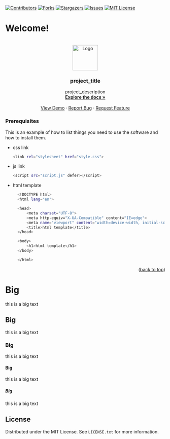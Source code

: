 
<!-- banner #1 -->
[![Contributors][contributors-shield]][contributors-url]
[![Forks][forks-shield]][forks-url]
[![Stargazers][stars-shield]][stars-url]
[![Issues][issues-shield]][issues-url]
[![MIT License][license-shield]][license-url]



# Welcome!
<a name="topage"></a>


<!-- PROJECT LOGO -->
<br />
<div align="center">

  <a href="https://github.com/koskasmail/webplayground">
    <img src="https://github.com/koskasmail/webplayground/github/images/star.jpg" alt="Logo" width="80" height="80">
  </a>

<h3 align="center">project_title</h3>

  <p align="center">
    project_description
    <br />
    <a href="https://github.com/koskasmail/webplayground"><strong>Explore the docs »</strong></a>
    <br />
    <br />
    <a href="https://github.com/koskasmail/webplayground">View Demo</a>
    ·
    <a href="https://github.com/koskasmail/webplayground/issues">Report Bug</a>
    ·
    <a href="https://github.com/koskasmail/webplayground/issues">Request Feature</a>
  </p>
</div>



<!-- MARKDOWN LINKS & IMAGES -->
<!-- https://www.markdownguide.org/basic-syntax/#reference-style-links -->

[contributors-shield]: https://img.shields.io/github/contributors/koskasmail/webplayground.svg?style=for-the-badge
[contributors-url]: https://github.com/koskasmail/webplayground/graphs/contributors

[forks-shield]: https://img.shields.io/github/forks/koskasmail/webplayground.svg?style=for-the-badge
[forks-url]: https://github.com/koskasmail/webplayground/network/members

[stars-shield]: https://img.shields.io/github/stars/koskasmail/webplayground.svg?style=for-the-badge
[stars-url]: https://github.com/koskasmail/webplayground/stargazers

[issues-shield]: https://img.shields.io/github/issues/koskasmail/webplayground.svg?style=for-the-badge
[issues-url]: https://github.com/koskasmail/webplayground/issues

[license-shield]: https://img.shields.io/github/license/koskasmail/webplayground.svg?style=for-the-badge
[license-url]: https://github.com/koskasmail/webplayground/blob/master/LICENSE.txt

[linkedin-shield]: https://img.shields.io/badge/-LinkedIn-black.svg?style=for-the-badge&logo=linkedin&colorB=555
[linkedin-url]: https://linkedin.com/in/yaron-kessler-703606163/


### Prerequisites

This is an example of how to list things you need to use the software and how to install them.
* css link
  ```sh
  <link rel="stylesheet" href="style.css">
  ```

* js link
  ```sh
  <script src="script.js" defer></script>
  ```


* html template
  ```sh
    <!DOCTYPE html>
    <html lang="en">

    <head>
        <meta charset="UTF-8">
        <meta http-equiv="X-UA-Compatible" content="IE=edge">
        <meta name="viewport" content="width=device-width, initial-scale=1.0">
        <title>html template</title>
    </head>

    <body>
        <h1>html template</h1>
    </body>

    </html>
  ```

<p align="right">(<a href="#topage">back to top</a>)</p>

# Big
this is a big text

## Big
this is a big text

### Big
this is a big text

#### Big
this is a big text

##### Big
this is a big text



## License
Distributed under the MIT License. See `LICENSE.txt` for more information.




